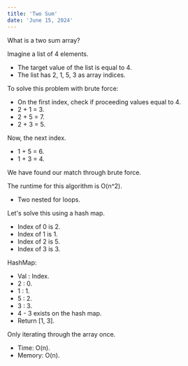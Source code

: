 ```yaml
---
title: 'Two Sum'
date: 'June 15, 2024'
---
```


What is a two sum array?

Imagine a list of 4 elements.
- The target value of the list is equal to 4.
- The list has 2, 1, 5, 3 as array indices.

To solve this problem with brute force:
- On the first index, check if proceeding values equal to 4.
- 2 + 1 = 3.
- 2 + 5 = 7.
- 2 + 3 = 5.

Now, the next index.
- 1 + 5 = 6.
- 1 + 3 = 4.

We have found our match through brute force.

The runtime for this algorithm is O(n^2).
- Two nested for loops.

Let's solve this using a hash map.
- Index of 0 is 2.
- Index of 1 is 1.
- Index of 2 is 5.
- Index of 3 is 3.

HashMap:
- Val : Index.
- 2 : 0.
- 1 : 1.
- 5 : 2.
- 3 : 3.
- 4 - 3 exists on the hash map.
- Return [1, 3].

Only iterating through the array once.
- Time: O(n).
- Memory: O(n).